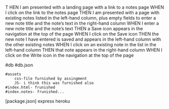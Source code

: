 <!-- # offcom-Paddington11GIVEN a note-taking application -->

T HEN I am presented with a landing page with a link to a notes page
WHEN I click on the link to the notes page
THEN I am presented with a page with existing notes listed in the left-hand column, plus empty fields to enter a new note title and the note’s text in the right-hand column
WHEN I enter a new note title and the note’s text
THEN a Save icon appears in the navigation at the top of the page
WHEN I click on the Save icon
THEN the new note I have entered is saved and appears in the left-hand column with the other existing notes
WHEN I click on an existing note in the list in the left-hand column
THEN that note appears in the right-hand column
WHEN I click on the Write icon in the navigation at the top of the page
  
<!-- #folders -->
 #db
    #db.json
<!-- #public  -->
    #assets 
        css-file furnished by assingment
        JS- i think this was furnished also
    #index.html- frunished
    #index.notes- frunished...
[package.json]
express
heroku